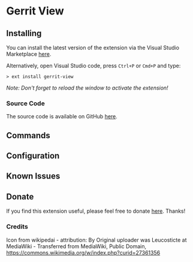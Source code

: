 # Gerrit View

## Installing

You can install the latest version of the extension via the Visual Studio Marketplace [here](https://marketplace.visualstudio.com/items?itemName=Gruntfuggly.gerrit-view).

Alternatively, open Visual Studio code, press `Ctrl+P` or `Cmd+P` and type:

    > ext install gerrit-view

*Note: Don't forget to reload the window to activate the extension!*

### Source Code

The source code is available on GitHub [here](https://github.com/Gruntfuggly/gerrit-view).

## Commands

## Configuration

## Known Issues

## Donate

If you find this extension useful, please feel free to donate <a href="https://paypal.me/Gruntfuggly">here</a>. Thanks!

### Credits

Icon from wikipedai - attribution: By Original uploader was Leucosticte at MediaWiki - Transferred from MediaWiki, Public Domain, https://commons.wikimedia.org/w/index.php?curid=27361356